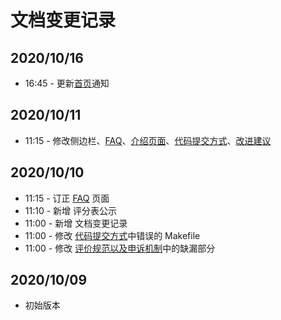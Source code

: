 # 文档变更记录

## 2020/10/16

* 16:45 - 更新[首页](/)通知

## 2020/10/11

* 11:15 - 修改侧边栏、[FAQ](/faq.md)、[介绍页面](/introduction.md)、[代码提交方式](/submission.md)、[改进建议](/improvement.md)

## 2020/10/10

* 11:15 - 订正 [FAQ](/faq.md) 页面
* 11:10 - 新增 评分表公示
* 11:00 - 新增 文档变更记录
* 11:00 - 修改 [代码提交方式](/submission.md)中错误的 Makefile
* 11:00 - 修改 [评价规范以及申诉机制](/standard.md)中的缺漏部分

## 2020/10/09

* 初始版本